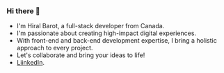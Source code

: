 ### Hi there 👋

- I'm Hiral Barot, a full-stack developer from Canada.
- I'm passionate about creating high-impact digital experiences.
- With front-end and back-end development expertise, I bring a holistic approach to every project.
- Let's collaborate and bring your ideas to life!
- [LiinkedIn](https://www.linkedin.com/feed/).
  
